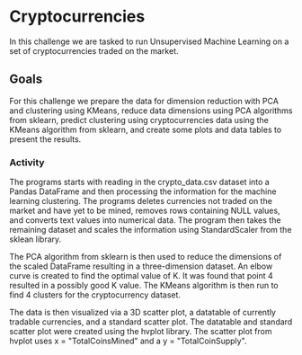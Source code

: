 # Cryptocurrencies

In this challenge we are tasked to run Unsupervised Machine Learning on a set of cryptocurrencies traded on the market.

## Goals

For this challenge we prepare the data for dimension reduction with PCA and clustering using KMeans, reduce data dimensions using PCA algorithms from sklearn, predict clustering using cryptocurrencies data using the KMeans algorithm from sklearn, and create some plots and data tables to present the results.

### Activity

The programs starts with reading in the crypto_data.csv dataset into a Pandas DataFrame and then processing the information for the machine learning clustering. The programs deletes currencies not traded on the market and have yet to be mined, removes rows containing NULL values, and converts text values into numerical data. The program then takes the remaining dataset and scales the information using StandardScaler from the sklean library.

The PCA algorithm from sklearn is then used to reduce the dimensions of the scaled DataFrame resulting in a three-dimension dataset. An elbow curve is created to find the optimal value of K. It was found that point 4 resulted in a possibly good K value. The KMeans algorithm is then run to find 4 clusters for the cryptocurrency dataset.

The data is then visualized via a 3D scatter plot, a datatable of currently tradable currencies, and a standard scatter plot. The datatable and standard scatter plot were created using the hvplot library. The scatter plot from hvplot uses x = "TotalCoinsMined" and a y = "TotalCoinSupply".
